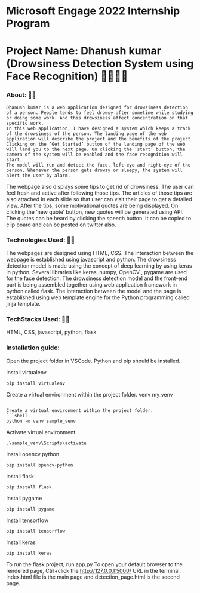 # Microsoft Engage 2022 Internship Program
# Project Name: Dhanush kumar (Drowsiness Detection System using Face Recognition) 👩‍🎓👨‍🎓

### About: 📜📜
    Dhanush kumar is a web application designed for drowsiness detection of a person. People tends to feel drowsy after sometime while studying or doing some work. And this drowsiness affect concentration on that specific work.
    In this web application, I have designed a system which keeps a track of the drowsiness of the person. The landing page of the web application will describe the project and the benefits of the project. Clicking on the ‘Get Started’ button of the landing page of the web will land you to the next page. On clicking the ‘start’ button, the camera of the system will be enabled and the face recognition will start.
    The model will run and detect the face, left-eye and right-eye of the person. Whenever the person gets drowsy or sleepy, the system will alert the user by alarm. 
The webpage also displays some tips to get rid of drowsiness. The user can feel fresh and active after following those tips. The articles of those tips are also attached in each slide so that user can visit their page to get a detailed view. 
    After the tips, some motivational quotes are being displayed. On clicking the ‘new quote’ button, new quotes will be generated using API. The quotes can be heard by clicking the speech button. It can be copied to clip board and can be posted on twitter also. 

### Technologies Used: 👩‍💻
The webpages are designed using HTML, CSS. The interaction between the webpage is established using javascript and python. The drowsiness detection model is made using the concept of deep learning by using keras in python. Several libraries like keras, numpy, OpenCV , pygame are used for the face detection. The drowsiness detection model and the front-end part is being assembled together using web application framework in python called flask. The interaction between the model and the page is established using web template engine for the Python programming called jinja template.

### TechStacks Used: 👨‍💻
HTML, CSS, javascript, python, flask

###  Installation guide:

Open the project folder in VSCode.
Python and pip should be installed.

Install virtualenv
```shell
pip install virtualenv
```
Create a virtual environment within the project folder. venv my_venv
```

Create a virtual environment within the project folder.
```shell
python -m venv sample_venv
```

Activate virtual environment
```shell
.\sample_venv\Scripts\activate
```

Install opencv python
```shell
pip install opencv-python
```

Install flask
```shell
pip install flask
```

Install pygame
```shell
pip install pygame
```

Install tensorflow
```shell
pip install tensorflow
```

Install keras
```shell
pip install keras
```


To run the flask project, run app.py
To open your default browser to the rendered page, Ctrl+click the http://127.0.0.1:5000/ URL in the terminal.
index.html file is the main page and detection_page.html is the second page.



